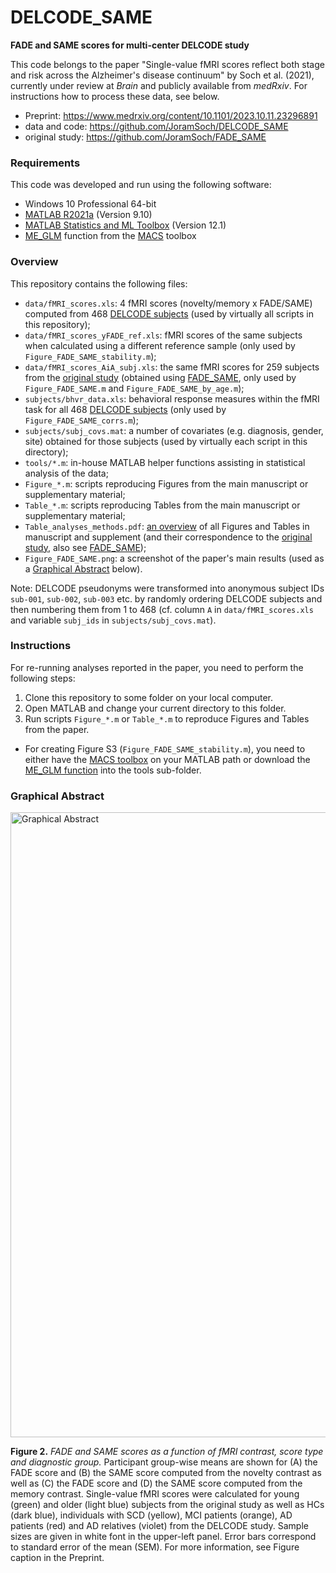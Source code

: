 # DELCODE_SAME

**FADE and SAME scores for multi-center DELCODE study**

This code belongs to the paper "Single-value fMRI scores reflect both stage and risk across the Alzheimer's disease continuum" by Soch et al. (2021), currently under review at *Brain* and publicly available from *medRxiv*. For instructions how to process these data, see below.

- Preprint: https://www.medrxiv.org/content/10.1101/2023.10.11.23296891
- data and code: https://github.com/JoramSoch/DELCODE_SAME
- original study: https://github.com/JoramSoch/FADE_SAME


### Requirements

This code was developed and run using the following software:
- Windows 10 Professional 64-bit
- [MATLAB R2021a](https://de.mathworks.com/help/matlab/release-notes.html) (Version 9.10)
- [MATLAB Statistics and ML Toolbox](https://de.mathworks.com/products/statistics.html) (Version 12.1)
- [ME_GLM](https://github.com/JoramSoch/MACS/blob/master/ME_GLM.m) function from the [MACS](https://github.com/JoramSoch/MACS) toolbox


### Overview

This repository contains the following files:

* `data/fMRI_scores.xls`: 4 fMRI scores (novelty/memory x FADE/SAME) computed from 468 [DELCODE subjects](https://www.dzne.de/en/research/studies/clinical-studies/delcode/) (used by virtually all scripts in this repository);
* `data/fMRI_scores_yFADE_ref.xls`: fMRI scores of the same subjects when calculated using a different reference sample (only used by `Figure_FADE_SAME_stability.m`);
* `data/fMRI_scores_AiA_subj.xls`: the same fMRI scores for 259 subjects from the [original study](https://onlinelibrary.wiley.com/doi/10.1002/hbm.25559) (obtained using [FADE_SAME](https://github.com/JoramSoch/FADE_SAME), only used by `Figure_FADE_SAME.m` and `Figure_FADE_SAME_by_age.m`);
* `subjects/bhvr_data.xls`: behavioral response measures within the fMRI task for all 468 [DELCODE subjects](https://www.dzne.de/en/research/studies/clinical-studies/delcode/) (only used by `Figure_FADE_SAME_corrs.m`);
* `subjects/subj_covs.mat`: a number of covariates (e.g. diagnosis, gender, site) obtained for those subjects (used by virtually each script in this directory);
* `tools/*.m`: in-house MATLAB helper functions assisting in statistical analysis of the data;
* `Figure_*.m`: scripts reproducing Figures from the main manuscript or supplementary material;
* `Table_*.m`: scripts reproducing Tables from the main manuscript or supplementary material;
* `Table_analyses_methods.pdf`: [an overview](https://github.com/JoramSoch/DELCODE_SAME/blob/main/Table_analyses_methods.pdf) of all Figures and Tables in manuscript and supplement (and their correspondence to the [original study](https://onlinelibrary.wiley.com/doi/10.1002/hbm.25559), also see [FADE_SAME](https://github.com/JoramSoch/FADE_SAME));
* `Figure_FADE_SAME.png`: a screenshot of the paper's main results (used as a [Graphical Abstract](#graphical-abstract) below).

Note: DELCODE pseudonyms were transformed into anonymous subject IDs `sub-001`, `sub-002`, `sub-003` etc. by randomly ordering DELCODE subjects and then numbering them from 1 to 468 (cf. column `A` in `data/fMRI_scores.xls` and variable `subj_ids` in `subjects/subj_covs.mat`).


### Instructions

For re-running analyses reported in the paper, you need to perform the following steps:
1. Clone this repository to some folder on your local computer.
2. Open MATLAB and change your current directory to this folder.
3. Run scripts `Figure_*.m` or `Table_*.m` to reproduce Figures and Tables from the paper.

* For creating Figure S3 (`Figure_FADE_SAME_stability.m`), you need to either have the [MACS toolbox](https://github.com/JoramSoch/MACS) on your MATLAB path or download the [ME_GLM function](https://github.com/JoramSoch/MACS/blob/master/ME_GLM.m) into the tools sub-folder.


### Graphical Abstract

<img src="https://raw.githubusercontent.com/JoramSoch/DELCODE_SAME/main/Figure_FADE_SAME.png" alt="Graphical Abstract" width=1000>

**Figure 2.** *FADE and SAME scores as a function of fMRI contrast, score type and diagnostic group.* Participant group-wise means are shown for (A) the FADE score and (B) the SAME score computed from the novelty contrast as well as (C) the FADE score and (D) the SAME score computed from the memory contrast. Single-value fMRI scores were calculated for young (green) and older (light blue) subjects from the original study as well as HCs (dark blue), individuals with SCD (yellow), MCI patients (orange), AD patients (red) and AD relatives (violet) from the DELCODE study. Sample sizes are given in white font in the upper-left panel. Error bars correspond to standard error of the mean (SEM). For more information, see Figure caption in the Preprint.